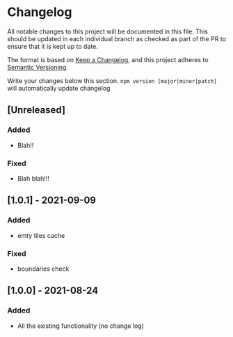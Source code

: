 # Changelog

All notable changes to this project will be documented in this file. This should be updated in each individual branch as checked as part of the PR to ensure that it is kept up to date.

The format is based on [Keep a Changelog](https://keepachangelog.com/en/1.0.0/),
and this project adheres to [Semantic Versioning](https://semver.org/spc/v2.0.0.html).

Write your changes below this section. `npm version [major|minor|patch]` will automatically update changelog

## [Unreleased]

### Added

- Blah!!

### Fixed

- Blah blah!!!

## [1.0.1] - 2021-09-09

### Added

- emty tiles cache

### Fixed

- boundaries check

## [1.0.0] - 2021-08-24

### Added

- All the existing functionality (no change log)

